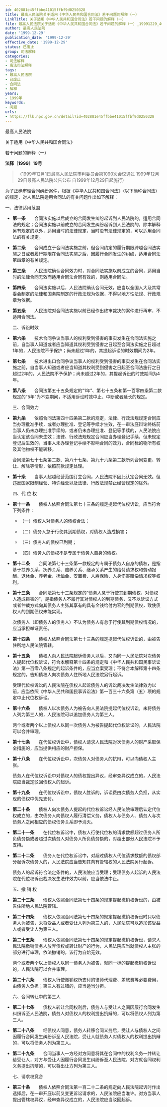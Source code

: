 ```yaml
---
id: 402881e45ffbbe41015ffbf9d0250328
title: 最高人民法院关于适用《中华人民共和国合同法》若干问题的解释（一）
LinkTitle: 关于适用《中华人民共和国合同法》若干问题的解释（一）
file: 最高人民法院关于适用《中华人民共和国合同法》若干问题的解释（一）_19991229_402881e45ffbbe41015ffbf9d0250328.docx
author: 最高人民法院
date: '1999-12-29'
publication_date: '1999-12-29'
effective_date: '1999-12-29'
status: 已废止
group: 司法解释
categories:
- 司法解释
- 高法司法解释
tags:
- 最高人民法院
- 已废止
- 合同法
- 解释
years:
- 1999年
keywords:
- 问题
urls:
- https://flk.npc.gov.cn/detail?id=402881e45ffbbe41015ffbf9d0250328
---
```


最高人民法院

关于适用《中华人民共和国合同法》

若干问题的解释（一）

**法释〔1999〕19号**

> （1999年12月1日最高人民法院审判委员会第1090次会议通过 1999年12月29日最高人民法院公告公布 自1999年12月29日起施行）

为了正确审理合同纠纷案件，根据《中华人民共和国合同法》（以下简称合同法）的规定，对人民法院适用合同法的有关问题作出如下解释：

一、法律适用范围

- **第一条**　　合同法实施以后成立的合同发生纠纷起诉到人民法院的，适用合同法的规定；合同法实施以前成立的合同发生纠纷起诉到人民法院的，除本解释另有规定的以外，适用当时的法律规定，当时没有法律规定的，可以适用合同法的有关规定。

- **第二条**　　合同成立于合同法实施之前，但合同约定的履行期限跨越合同法实施之日或者履行期限在合同法实施之后，因履行合同发生的纠纷，适用合同法第四章的有关规定。

- **第三条**　　人民法院确认合同效力时，对合同法实施以前成立的合同，适用当时的法律合同无效而适用合同法合同有效的，则适用合同法。

- **第四条**　　合同法实施以后，人民法院确认合同无效，应当以全国人大及其常委会制定的法律和国务院制定的行政法规为依据，不得以地方性法规、行政规章为依据。

- **第五条**　　人民法院对合同法实施以前已经作出终审裁决的案件进行再审，不适用合同法。

  二、诉讼时效

- **第六条**　　技术合同争议当事人的权利受到侵害的事实发生在合同法实施之前，自当事人知道或者应当知道其权利受到侵害之日起至合同法实施之日超过1年的，人民法院不予保护；尚未超过1年的，其提起诉讼的时效期间为2年。

- **第七条**　　技术进出口合同争议当事人的权利受到侵害的事实发生在合同法实施之前，自当事人知道或者应当知道其权利受到侵害之日起至合同法施行之日超过2年的，人民法院不予保护；尚未超过2年的，其提起诉讼的时效期间为4年。

- **第八条**　　合同法第五十五条规定的“1年”、第七十五条和第一百零四条第二款规定的“5年”为不变期间，不适用诉讼时效中止、中断或者延长的规定。

  三、合同效力

- **第九条**　　依照合同法第四十四条第二款的规定，法律、行政法规规定合同应当办理批准手续，或者办理批准、登记等手续才生效，在一审法庭辩论终结前当事人仍未办理批准手续的，或者仍未办理批准、登记等手续的，人民法院应当认定该合同未生效；法律、行政法规规定合同应当办理登记手续，但未规定登记后生效的，当事人未办理登记手续不影响合同的效力，合同标的物所有权及其他物权不能转移。

  合同法第七十七条第二款、第八十七条、第九十六条第二款所列合同变更、转让、解除等情形，依照前款规定处理。

- **第十条**　　当事人超越经营范围订立合同，人民法院不因此认定合同无效。但违反国家限制经营、特许经营以及法律、行政法规禁止经营规定的除外。

  四、代 位 权

- **第十一条**　　债权人依照合同法第七十三条的规定提起代位权诉讼，应当符合下列条件：

  - （一）债权人对债务人的债权合法；

  - （二）债务人怠于行使其到期债权，对债权人造成损害；

  - （三）债务人的债权已到期；

  - （四）债务人的债权不是专属于债务人自身的债权。

- **第十二条**　　合同法第七十三条第一款规定的专属于债务人自身的债权，是指基于扶养关系、抚养关系、赡养关系、继承关系产生的给付请求权和劳动报酬、退休金、养老金、抚恤金、安置费、人寿保险、人身伤害赔偿请求权等权利。

- **第十三条**　　合同法第七十三条规定的“债务人怠于行使其到期债权，对债权人造成损害的”，是指债务人不履行其对债权人的到期债务，又不以诉讼方式或者仲裁方式向其债务人主张其享有的具有金钱给付内容的到期债权，致使债权人的到期债权未能实现。

  次债务人（即债务人的债务人）不认为债务人有怠于行使其到期债权情况的，应当承担举证责任。

- **第十四条**　　债权人依照合同法第七十三条的规定提起代位权诉讼的，由被告住所地人民法院管辖。

- **第十五条**　　债权人向人民法院起诉债务人以后，又向同一人民法院对次债务人提起代位权诉讼，符合本解释第十四条的规定和《中华人民共和国民事诉讼法》第一百零八条规定的起诉条件的，应当立案受理；不符合本解释第十四条规定的，告知债权人向次债务人住所地人民法院另行起诉。

  受理代位权诉讼的人民法院在债权人起诉债务人的诉讼裁决发生法律效力以前，应当依照《中华人民共和国民事诉讼法》第一百三十六条第（五）项的规定中止代位权诉讼。

- **第十六条**　　债权人以次债务人为被告向人民法院提起代位权诉讼，未将债务人列为第三人的，人民法院可以追加债务人为第三人。

  两个或者两个以上债权人以同一次债务人为被告提起代位权诉讼的，人民法院可以合并审理。

- **第十七条**　　在代位权诉讼中，债权人请求人民法院对次债务人的财产采取保全措施的，应当提供相应的财产担保。

- **第十八条**　　在代位权诉讼中，次债务人对债务人的抗辩，可以向债权人主张。

  债务人在代位权诉讼中对债权人的债权提出异议，经审查异议成立的，人民法院应当裁定驳回债权人的起诉。

- **第十九条**　　在代位权诉讼中，债权人胜诉的，诉讼费由次债务人负担，从实现的债权中优先支付。

- **第二十条**　　债权人向次债务人提起的代位权诉讼经人民法院审理后认定代位权成立的，由次债务人向债权人履行清偿义务，债权人与债务人、债务人与次债务人之间相应的债权债务关系即予消灭。

- **第二十一条**　　在代位权诉讼中，债权人行使代位权的请求数额超过债务人所负债务额或者超过次债务人对债务人所负债务额的，对超出部分人民法院不予支持。

- **第二十二条**　　债务人在代位权诉讼中，对超过债权人代位请求数额的债权部分起诉次债务人的，人民法院应当告知其向有管辖权的人民法院另行起诉。

  债务人的起诉符合法定条件的，人民法院应当受理；受理债务人起诉的人民法院在代位权诉讼裁决发生法律效力以前，应当依法中止。

  五、撤 销 权

- **第二十三条**　　债权人依照合同法第七十四条的规定提起撤销权诉讼的，由被告住所地人民法院管辖。

- **第二十四条**　　债权人依照合同法第七十四条的规定提起撤销权诉讼时只以债务人为被告，未将受益人或者受让人列为第三人的，人民法院可以追加该受益人或者受让人为第三人。

- **第二十五条**　　债权人依照合同法第七十四条的规定提起撤销权诉讼，请求人民法院撤销债务人放弃债权或转让财产的行为，人民法院应当就债权人主张的部分进行审理，依法撤销的，该行为自始无效。

  两个或者两个以上债权人以同一债务人为被告，就同一标的提起撤销权诉讼的，人民法院可以合并审理。

- **第二十六条**　　债权人行使撤销权所支付的律师代理费、差旅费等必要费用，由债务人负担；第三人有过错的，应当适当分担。

  六、合同转让中的第三人

- **第二十七条**　　债权人转让合同权利后，债务人与受让人之间因履行合同发生纠纷诉至人民法院，债务人对债权人的权利提出抗辩的，可以将债权人列为第三人。

- **第二十八条**　　经债权人同意，债务人转移合同义务后，受让人与债权人之间因履行合同发生纠纷诉至人民法院，受让人就债务人对债权人的权利提出抗辩的，可以将债务人列为第三人。

- **第二十九条**　　合同当事人一方经对方同意将其在合同中的权利义务一并转让给受让人，对方与受让人因履行合同发生纠纷诉至人民法院，对方就合同权利义务提出抗辩的，可以将出让方列为第三人。

  七、请求权竞合

- **第三十条**　　债权人依照合同法第一百二十二条的规定向人民法院起诉时作出选择后，在一审开庭以前又变更诉讼请求的，人民法院应当准许。对方当事人提出管辖权异议，经审查异议成立的，人民法院应当驳回起诉。

